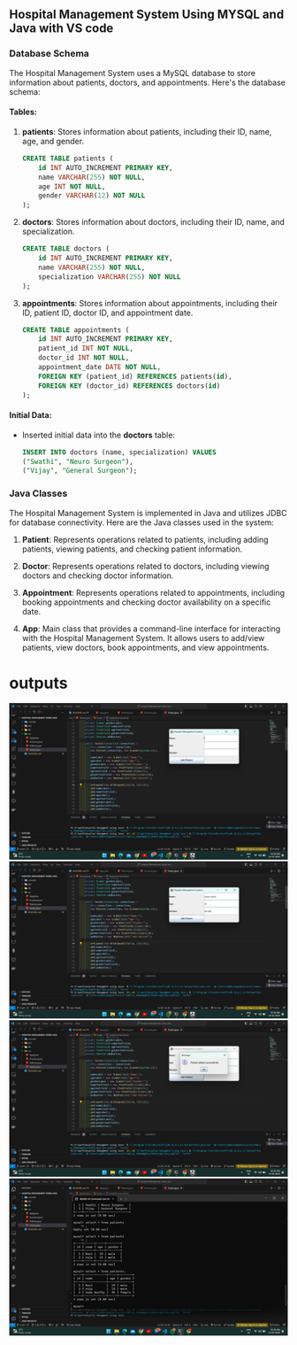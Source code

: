 ## Hospital Management System Using MYSQL and Java with VS code 

### Database Schema

The Hospital Management System uses a MySQL database to store information about patients, doctors, and appointments. Here's the database schema:

#### Tables:

1. **patients**: Stores information about patients, including their ID, name, age, and gender.

   ```sql
   CREATE TABLE patients (
       id INT AUTO_INCREMENT PRIMARY KEY,
       name VARCHAR(255) NOT NULL,
       age INT NOT NULL,
       gender VARCHAR(12) NOT NULL
   );
   ```

2. **doctors**: Stores information about doctors, including their ID, name, and specialization.

   ```sql
   CREATE TABLE doctors (
       id INT AUTO_INCREMENT PRIMARY KEY,
       name VARCHAR(255) NOT NULL,
       specialization VARCHAR(255) NOT NULL
   );
   ```

3. **appointments**: Stores information about appointments, including their ID, patient ID, doctor ID, and appointment date.
   ```sql
   CREATE TABLE appointments (
       id INT AUTO_INCREMENT PRIMARY KEY,
       patient_id INT NOT NULL,
       doctor_id INT NOT NULL,
       appointment_date DATE NOT NULL,
       FOREIGN KEY (patient_id) REFERENCES patients(id),
       FOREIGN KEY (doctor_id) REFERENCES doctors(id)
   );
   ```

#### Initial Data:

- Inserted initial data into the **doctors** table:
  ```sql
  INSERT INTO doctors (name, specialization) VALUES
  ("Swathi", "Neuro Surgeon"),
  ("Vijay", "General Surgeon");
  ```

### Java Classes

The Hospital Management System is implemented in Java and utilizes JDBC for database connectivity. Here are the Java classes used in the system:

1. **Patient**: Represents operations related to patients, including adding patients, viewing patients, and checking patient information.
2. **Doctor**: Represents operations related to doctors, including viewing doctors and checking doctor information.

3. **Appointment**: Represents operations related to appointments, including booking appointments and checking doctor availability on a specific date.

4. **App**: Main class that provides a command-line interface for interacting with the Hospital Management System. It allows users to add/view patients, view doctors, book appointments, and view appointments.

# outputs

![output1](./src/assets/Screenshot%20(136).png)
![output1](./src/assets/Screenshot%20(137).png)
![output1](./src/assets/Screenshot%20(138).png)
![output1](./src/assets/Screenshot%20(139).png)
